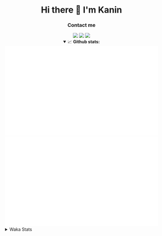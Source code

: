 <div align="center">
 <h1>Hi there 👋 I'm Kanin</h1>
 <h3>Contact me</h3>
 <a href="mailto:im@kanin.dev"><img src="https://img.shields.io/badge/gmail-%23D14836.svg?&style=for-the-badge&logo=gmail&logoColor=white"/></a>
 <a href="https://twitter.com/KaninTwt"><img src="https://img.shields.io/badge/twitter-%231DA1F2.svg?&style=for-the-badge&logo=twitter&logoColor=white"/></a>
 <a href="https://www.linkedin.com/in/KaninDev"><img src="https://img.shields.io/badge/linkedin-%230077B5.svg?&style=for-the-badge&logo=linkedin&logoColor=white"/></a>
<details open>
  <summary>📈 <b>Github stats:</b></summary>
  <img src="https://github.com/Kanin/Kanin/blob/master/scripts/GitHubStats/generated/overview.svg"/>
  <img src="https://github.com/Kanin/Kanin/blob/master/scripts/GitHubStats/generated/languages.svg"/>
</details>
</div>

<details>
 <summary>Waka Stats</summary>

<!--START_SECTION:waka-->
![Code Time](http://img.shields.io/badge/Code%20Time-2%2C974%20hrs%202%20mins-blue)

![Profile Views](http://img.shields.io/badge/Profile%20Views-1-blue)

![Lines of code](https://img.shields.io/badge/From%20Hello%20World%20I%27ve%20Written-819.3%20thousand%20lines%20of%20code-blue)

**🐱 My GitHub Data** 

> 📦 184.1 kB Used in GitHub's Storage 
 > 
> 🏆 309 Contributions in the Year 2025
 > 
> 💼 Opted to Hire
 > 
> 📜 29 Public Repositories 
 > 
> 🔑 20 Private Repositories 
 > 
**I'm an Early 🐤** 

```text
🌞 Morning                2865 commits        ███████░░░░░░░░░░░░░░░░░░   28.68 % 
🌆 Daytime                2860 commits        ███████░░░░░░░░░░░░░░░░░░   28.63 % 
🌃 Evening                2926 commits        ███████░░░░░░░░░░░░░░░░░░   29.29 % 
🌙 Night                  1339 commits        ███░░░░░░░░░░░░░░░░░░░░░░   13.40 % 
```
📅 **I'm Most Productive on Monday** 

```text
Monday                   2020 commits        █████░░░░░░░░░░░░░░░░░░░░   20.22 % 
Tuesday                  1421 commits        ████░░░░░░░░░░░░░░░░░░░░░   14.22 % 
Wednesday                1002 commits        ███░░░░░░░░░░░░░░░░░░░░░░   10.03 % 
Thursday                 1563 commits        ████░░░░░░░░░░░░░░░░░░░░░   15.65 % 
Friday                   1627 commits        ████░░░░░░░░░░░░░░░░░░░░░   16.29 % 
Saturday                 904 commits         ██░░░░░░░░░░░░░░░░░░░░░░░   09.05 % 
Sunday                   1453 commits        ████░░░░░░░░░░░░░░░░░░░░░   14.54 % 
```


📊 **This Week I Spent My Time On** 

```text
🕑︎ Time Zone: America/New_York

💬 Programming Languages: 
Python                   25 hrs 17 mins      ███████████████████░░░░░░   77.40 % 
TypeScript               2 hrs 14 mins       ██░░░░░░░░░░░░░░░░░░░░░░░   06.85 % 
JSON                     1 hr 43 mins        █░░░░░░░░░░░░░░░░░░░░░░░░   05.30 % 
JavaScript               54 mins             █░░░░░░░░░░░░░░░░░░░░░░░░   02.80 % 
Bash                     34 mins             ░░░░░░░░░░░░░░░░░░░░░░░░░   01.77 % 

🔥 Editors: 
VS Code                  32 hrs 40 mins      █████████████████████████   100.00 % 

🐱‍💻 Projects: 
Marshall                 24 hrs 50 mins      ███████████████████░░░░░░   76.01 % 
GD                       3 hrs 30 mins       ███░░░░░░░░░░░░░░░░░░░░░░   10.74 % 
backend                  2 hrs 7 mins        ██░░░░░░░░░░░░░░░░░░░░░░░   06.52 % 
Naila                    1 hr 15 mins        █░░░░░░░░░░░░░░░░░░░░░░░░   03.87 % 
Site                     29 mins             ░░░░░░░░░░░░░░░░░░░░░░░░░   01.48 % 

💻 Operating System: 
Windows                  32 hrs 40 mins      █████████████████████████   100.00 % 
```

**I Mostly Code in Python** 

```text
Python                   33 repos            ████████████████░░░░░░░░░   63.46 % 
TypeScript               7 repos             ███░░░░░░░░░░░░░░░░░░░░░░   13.46 % 
Java                     5 repos             ██░░░░░░░░░░░░░░░░░░░░░░░   09.62 % 
HTML                     3 repos             █░░░░░░░░░░░░░░░░░░░░░░░░   05.77 % 
Kotlin                   1 repo              ░░░░░░░░░░░░░░░░░░░░░░░░░   01.92 % 
```



**Timeline**

![Lines of Code chart](https://raw.githubusercontent.com/Kanin/Kanin/master/assets/bar_graph.png)


 Last Updated on 23/09/2025 00:20:56 UTC
<!--END_SECTION:waka-->
</details>
